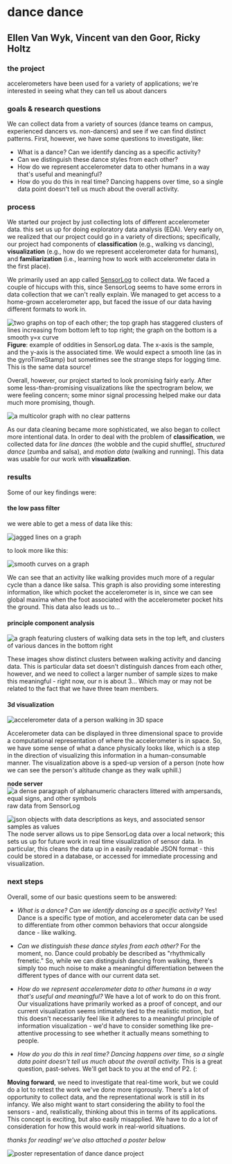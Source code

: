 # dance dance
## Ellen Van Wyk, Vincent van den Goor, Ricky Holtz
        
### the project
accelerometers have been used for a variety of applications; we're interested in seeing what they can tell us about dancers
        
### goals & research questions
We can collect data from a variety of sources (dance teams on campus, experienced dancers vs. non-dancers) and see if we can find distinct patterns. First, however, we have some questions to investigate, like:

- What is a dance? Can we identify dancing as a specific activity?
- Can we distinguish these dance styles from each other?
- How do we represent accelerometer data to other humans in a way that's useful and meaningful?
- How do you do this in real time? Dancing happens over time, so a single data point doesn't tell us much about the overall activity.
        
### process
We started our project by just collecting lots of different accelerometer data. this set us up for doing exploratory data analysis (EDA). Very early on, we realized that our project could go in a variety of directions; specifically, our project had components of **classification** (e.g., walking vs dancing), **visualization** (e.g., how do we represent accelerometer data for humans), and **familiarization** (i.e., learning how to work with accelerometer data in the first place).

We primarily used an app called [SensorLog](https://itunes.apple.com/us/app/sensorlog/id388014573?mt=8) to collect data. We faced a couple of hiccups with this, since SensorLog seems to have some errors in data collection that we can't really explain. We managed to get access to a home-grown accelerometer app, but faced the issue of our data having different formats to work in.

![two graphs on top of each other; the top graph has staggered clusters of lines increasing from bottom left to top right; the graph on the bottom is a smooth y=x curve](/img/low-pass-filter.png)
**Figure**: example of oddities in SensorLog data. The x-axis is the sample, and the y-axis is the associated time. We would expect a smooth line (as in the gyroTimeStamp) but sometimes see the strange steps for logging time. This is the same data source!

Overall, however, our project started to look promising fairly early. After some less-than-promising visualizations like the spectrogram below, we were feeling concern; some minor signal processing helped make our data much more promising, though.

![a multicolor graph with no clear patterns](/img/spectrogramSeanPaul.png)

As our data cleaning became more sophisticated, we also began to collect more intentional data. In order to deal with the problem of **classification**, we collected data for _line dances_ (the wobble and the cupid shuffle(, _structured dance_ (zumba and salsa), and _motion data_ (walking and running). This data was usable for our work with **visualization**.

### results
Some of our key findings were:

#### the low pass filter
we were able to get a mess of data like this:

![jagged lines on a graph](/img/amplitude.png)

to look more like this:

![smooth curves on a graph](/img/low-pass-filter.png)

We can see that an activity like walking provides much more of a regular cycle than a dance like salsa. This graph is also providing some interesting information, like which pocket the accelerometer is in, since we can see global maxima when the foot associated with the accelerometer pocket hits the ground. This data also leads us to...

#### principle component analysis
![a graph featuring clusters of walking data sets in the top left, and clusters of various dances in the bottom right](/img/pca-cluster.png)

These images show distinct clusters between walking activity and dancing data. This is particular data set doesn't distinguish dances from each other, however, and we need to collect a larger number of sample sizes to make this meaningful - right now, our n is about 3... Which may or may not be related to the fact that we have three team members.

#### 3d visualization
![accelerometer data of a person walking in 3D space](/img/3d-viz.gif)

Accelerometer data can be displayed in three dimensional space to provide a computational representation of where the accelerometer is in space. So, we have some sense of what a dance physically looks like, which is a step in the direction of visualizing this information in a human-consumable manner. The visualization above is a sped-up version of a person (note how we can see the person's altitude change as they walk uphill.)

**node server**
![a dense paragraph of alphanumeric characters littered with ampersands, equal signs, and other symbols](/img/raw-server.png)
raw data from SensorLog

![json objects with data descriptions as keys, and associated sensor samples as values](/img/server-json.png)
The node server allows us to pipe SensorLog data over a local network; this sets us up for future work in real time visualization of sensor data. In particular, this cleans the data up in a easily readable JSON format - this could be stored in a database, or accessed for immediate processing and visualization.

### next steps
Overall, some of our basic questions seem to be answered:

- _What is a dance? Can we identify dancing as a specific activity?_
Yes! Dance is a specific type of motion, and accelerometer data can be used to differentiate from other common behaviors that occur alongside dance - like walking.

- _Can we distinguish these dance styles from each other?_
For the moment, no. Dance could probably be described as "rhythmically frenetic." So, while we can distinguish dancing from walking, there's simply too much noise to make a meaningful differentiation between the different types of dance with our current data set.

- _How do we represent accelerometer data to other humans in a way that's useful and meaningful?_
We have a lot of work to do on this front. Our visualizations have primarily worked as a proof of concept, and our current visualization seems intimately tied to the realistic motion, but this doesn't necessarily feel like it adheres to a meaningful principle of information visualization - we'd have to consider something like pre-attentive processing to see whether it actually means something to people.

- _How do you do this in real time? Dancing happens over time, so a single data point doesn't tell us much about the overall activity._
This is a great question, past-selves. We'll get back to you at the end of P2. (:

**Moving forward**, we need to investigate that real-time work, but we could do a lot to retest the work we've done more rigorously. There's a lot of opportunity to collect data, and the representational work is still in its infancy. We also might want to start considering the ability to fool the sensors - and, realistically, thinking about this in terms of its applications. This concept is exciting, but also easily misapplied. We have to do a lot of consideration for how this would work in real-world situations.

_thanks for reading! we've also attached a poster below_

![poster representation of dance dance project](/img/p1Poster.png)
